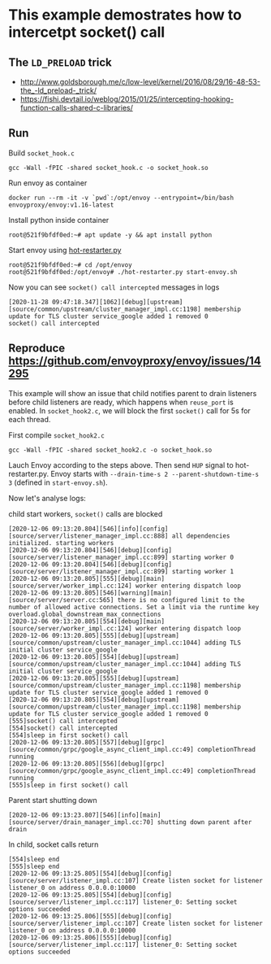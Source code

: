 # This example demostrates how to intercetpt socket() call

## The `LD_PRELOAD` trick

* http://www.goldsborough.me/c/low-level/kernel/2016/08/29/16-48-53-the_-ld_preload-_trick/
* https://fishi.devtail.io/weblog/2015/01/25/intercepting-hooking-function-calls-shared-c-libraries/

## Run

Build `socket_hook.c`

```
gcc -Wall -fPIC -shared socket_hook.c -o socket_hook.so
```

Run envoy as container

```
docker run --rm -it -v `pwd`:/opt/envoy --entrypoint=/bin/bash envoyproxy/envoy:v1.16-latest
```

Install python inside container

```
root@521f9bfdf0ed:~# apt update -y && apt install python
```
Start envoy using [hot-restarter.py](https://www.envoyproxy.io/docs/envoy/latest/intro/arch_overview/operations/hot_restart)

```
root@521f9bfdf0ed:~# cd /opt/envoy
root@521f9bfdf0ed:/opt/envoy# ./hot-restarter.py start-envoy.sh
```

Now you can see `socket() call intercepted` messages in logs

```
[2020-11-28 09:47:18.347][1062][debug][upstream] [source/common/upstream/cluster_manager_impl.cc:1198] membership update for TLS cluster service_google added 1 removed 0
socket() call intercepted
```
## Reproduce https://github.com/envoyproxy/envoy/issues/14295

This example will show an issue that child notifies parent to drain listeners before child listeners are ready, which happens when `reuse_port` is enabled. In `socket_hook2.c`, we will block the first `socket()` call for 5s for each thread.

First compile `socket_hook2.c`

```
gcc -Wall -fPIC -shared socket_hook2.c -o socket_hook.so
```

Lauch Envoy according to the steps above. Then send `HUP` signal to hot-restarter.py.
Envoy starts with `--drain-time-s 2 --parent-shutdown-time-s 3` (defined in `start-envoy.sh`).

Now let's analyse logs:

child start workers, `socket()` calls are blocked

```
[2020-12-06 09:13:20.804][546][info][config] [source/server/listener_manager_impl.cc:888] all dependencies initialized. starting workers
[2020-12-06 09:13:20.804][546][debug][config] [source/server/listener_manager_impl.cc:899] starting worker 0
[2020-12-06 09:13:20.804][546][debug][config] [source/server/listener_manager_impl.cc:899] starting worker 1
[2020-12-06 09:13:20.805][555][debug][main] [source/server/worker_impl.cc:124] worker entering dispatch loop
[2020-12-06 09:13:20.805][546][warning][main] [source/server/server.cc:565] there is no configured limit to the number of allowed active connections. Set a limit via the runtime key overload.global_downstream_max_connections
[2020-12-06 09:13:20.805][554][debug][main] [source/server/worker_impl.cc:124] worker entering dispatch loop
[2020-12-06 09:13:20.805][555][debug][upstream] [source/common/upstream/cluster_manager_impl.cc:1044] adding TLS initial cluster service_google
[2020-12-06 09:13:20.805][554][debug][upstream] [source/common/upstream/cluster_manager_impl.cc:1044] adding TLS initial cluster service_google
[2020-12-06 09:13:20.805][555][debug][upstream] [source/common/upstream/cluster_manager_impl.cc:1198] membership update for TLS cluster service_google added 1 removed 0
[2020-12-06 09:13:20.805][554][debug][upstream] [source/common/upstream/cluster_manager_impl.cc:1198] membership update for TLS cluster service_google added 1 removed 0
[555]socket() call intercepted
[554]socket() call intercepted
[554]sleep in first socket() call
[2020-12-06 09:13:20.805][557][debug][grpc] [source/common/grpc/google_async_client_impl.cc:49] completionThread running
[2020-12-06 09:13:20.805][556][debug][grpc] [source/common/grpc/google_async_client_impl.cc:49] completionThread running
[555]sleep in first socket() call
```

Parent start shutting down

```
[2020-12-06 09:13:23.807][546][info][main] [source/server/drain_manager_impl.cc:70] shutting down parent after drain
```

In child, socket calls return

```
[554]sleep end
[555]sleep end
[2020-12-06 09:13:25.805][554][debug][config] [source/server/listener_impl.cc:107] Create listen socket for listener listener_0 on address 0.0.0.0:10000
[2020-12-06 09:13:25.805][554][debug][config] [source/server/listener_impl.cc:117] listener_0: Setting socket options succeeded
[2020-12-06 09:13:25.806][555][debug][config] [source/server/listener_impl.cc:107] Create listen socket for listener listener_0 on address 0.0.0.0:10000
[2020-12-06 09:13:25.806][555][debug][config] [source/server/listener_impl.cc:117] listener_0: Setting socket options succeeded
```